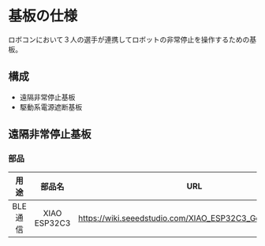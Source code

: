 # 基板の仕様
ロボコンにおいて３人の選手が連携してロボットの非常停止を操作するための基板。
## 構成
- 遠隔非常停止基板
- 駆動系電源遮断基板
## 遠隔非常停止基板
### 部品
|用途|部品名|URL|
|:-:|:-:|:-:|
|BLE通信|XIAO ESP32C3|https://wiki.seeedstudio.com/XIAO_ESP32C3_Getting_Started/|
